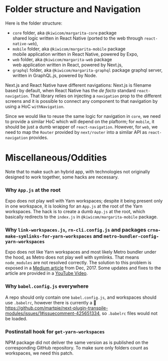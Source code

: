# Folder structure and Navigation

Here is the folder structure:

- `core` folder, aka `@kiwicom/margarita-core` package  
  shared logic written in React Native (ported to the web through `react-native-web`),
- `mobile` folder, aka `@kiwicom/margarita-mobile` package  
  mobile application written in React Native, powered by Expo,
- `web` folder, aka `@kiwicom/margarita-web` package  
  web application written in React, powered by Next.js,
- `graphql` folder, aka `@kiwicom/margarita-graphql` package
  graphql server, written in GraphQL.js, powered by Node.

Next.js and React Native have different navigations: Next.js is filename based by default, when React Native has the _de facto_ standard `react-navigation`. That library relies on injecting a `navigation` prop to the different screens and it is possible to connect any component to that navigation by using a HoC `withNavigation`.

Since we would like to reuse the same logic for navigation in `core`, we need to provide a similar HoC which will depend on the plaftorm; for `mobile`, it should be just a dumb wrapper of `react-navigation`. However, for `web`, we need to map the `Router` provided by `next/router` into a similar API as `react-navigation` provides.

# Miscellaneous/Oddities

Note that to make such an hybrid app, with technologies not originally designed to work together, some hacks are necessary.

### Why `App.js` at the root

Expo does not play well with Yarn workspaces; despite it being present only in one workspace, it is looking for an `App.js` at the root of the Yarn workspaces. The hack is to create a dumb `App.js` at the root, which basically redirects to the `index.js` in `@kiwicom/margarita-mobile` package.

### Why `link-workspaces.js`, `rn-cli.config.js` and packages `crna-make-symlinks-for-yarn-workspaces` and `metro-bundler-config-yarn-workspaces`

Expo does not like Yarn workspaces and most likely Metro bundler under the hood, as Metro does not play well with symlinks. That means `node_modules` are not resolved correctly. The solution to this problem is exposed in a [Medium article](https://medium.com/viewstools/how-to-use-yarn-workspaces-with-create-react-app-and-create-react-native-app-expo-to-share-common-ea27bc4bad62) from Dec, 2017. Some updates and fixes to the article are provided in a [YouTube Video](https://www.youtube.com/watch?v=iM4NRM2diPc).

### Why `babel.config.js` everywhere

A repo should only contain one `babel.config.js`, and workspaces should use `.babelrc`, however there is currently a 🐛 https://github.com/martpie/next-plugin-transpile-modules/issues/1#issuecomment-425651334, so `.babelrc` files would not be loaded.

### Postinstall hook for `get-yarn-workspaces`

NPM package did not deliver the same version as is published on the corresponding GitHub repository. To make sure only folders count as workspaces, we need this patch.
